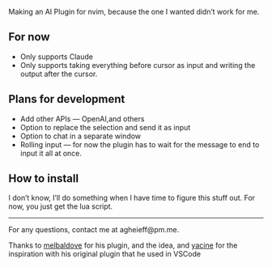 Making an AI Plugin for nvim, because the one I wanted didn’t work for me.

## For now
- Only supports Claude
- Only supports taking everything before cursor as input and writing the output after the cursor.

## Plans for development
- Add other APIs — OpenAI,and others
- Option to replace the selection and send it as input
- Option to chat in a separate window
- Rolling input — for now the plugin has to wait for the message to end to input it all at once.

## How to install
I don’t know, I’ll do something when I have time to figure this stuff out. For now, you just get the lua script.

<hr />
For any questions, contact me at agheieff@pm.me.

Thanks to <a href="https://github.com/melbaldove">melbaldove</a> for his plugin, and the idea, and <a href="https://github.com/yacineMTB">yacine</a> for the inspiration with his original plugin that he used in VSCode
